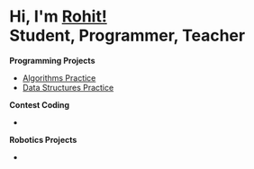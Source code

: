 <h1>Hi, I'm <a href="https://www.linkedin.com/in/rohit-mudduluru-9588052bb">Rohit!</a> <br/>Student, Programmer, Teacher</h1>
<b>Programming Projects</b><br/>

- [Algorithms Practice](https://github.com/rohitmudduluru/Algorithms)
- [Data Structures Practice](https://github.com/rohitmudduluru/DataStructures)

<b>Contest Coding</b><br/>

- 

<b>Robotics Projects</b>

- 

